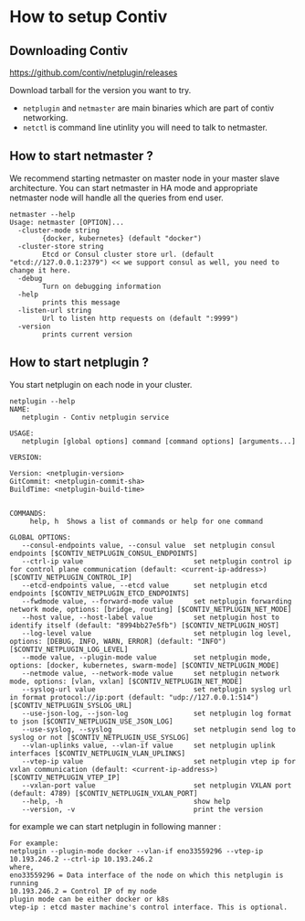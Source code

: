 

# How to setup Contiv

## Downloading Contiv
https://github.com/contiv/netplugin/releases

Download tarball for the version you want to try.
  - `netplugin` and `netmaster` are main binaries which are part of contiv networking.
  - `netctl` is command line utinlity you will need to talk to netmaster.

## How to start netmaster ?

We recommend starting netmaster on master node in your master slave architecture. You can start netmaster in HA mode and appropriate netmaster node will handle all the queries from end user.

```
netmaster --help
Usage: netmaster [OPTION]...
  -cluster-mode string
        {docker, kubernetes} (default "docker")
  -cluster-store string
        Etcd or Consul cluster store url. (default "etcd://127.0.0.1:2379") << we support consul as well, you need to change it here.
  -debug
        Turn on debugging information
  -help
        prints this message
  -listen-url string
        Url to listen http requests on (default ":9999")
  -version
        prints current version
```

## How to start netplugin ?

You start netplugin on each node in your cluster.

```
netplugin --help
NAME:
   netplugin - Contiv netplugin service

USAGE:
   netplugin [global options] command [command options] [arguments...]

VERSION:

Version: <netplugin-version>
GitCommit: <netplugin-commit-sha>
BuildTime: <netplugin-build-time>


COMMANDS:
     help, h  Shows a list of commands or help for one command

GLOBAL OPTIONS:
   --consul-endpoints value, --consul value  set netplugin consul endpoints [$CONTIV_NETPLUGIN_CONSUL_ENDPOINTS]
   --ctrl-ip value                           set netplugin control ip for control plane communication (default: <current-ip-address>) [$CONTIV_NETPLUGIN_CONTROL_IP]
   --etcd-endpoints value, --etcd value      set netplugin etcd endpoints [$CONTIV_NETPLUGIN_ETCD_ENDPOINTS]
   --fwdmode value, --forward-mode value     set netplugin forwarding network mode, options: [bridge, routing] [$CONTIV_NETPLUGIN_NET_MODE]
   --host value, --host-label value          set netplugin host to identify itself (default: "8994bb27e5fb") [$CONTIV_NETPLUGIN_HOST]
   --log-level value                         set netplugin log level, options: [DEBUG, INFO, WARN, ERROR] (default: "INFO") [$CONTIV_NETPLUGIN_LOG_LEVEL]
   --mode value, --plugin-mode value         set netplugin mode, options: [docker, kubernetes, swarm-mode] [$CONTIV_NETPLUGIN_MODE]
   --netmode value, --network-mode value     set netplugin network mode, options: [vlan, vxlan] [$CONTIV_NETPLUGIN_NET_MODE]
   --syslog-url value                        set netplugin syslog url in format protocol://ip:port (default: "udp://127.0.0.1:514") [$CONTIV_NETPLUGIN_SYSLOG_URL]
   --use-json-log, --json-log                set netplugin log format to json [$CONTIV_NETPLUGIN_USE_JSON_LOG]
   --use-syslog, --syslog                    set netplugin send log to syslog or not [$CONTIV_NETPLUGIN_USE_SYSLOG]
   --vlan-uplinks value, --vlan-if value     set netplugin uplink interfaces [$CONTIV_NETPLUGIN_VLAN_UPLINKS]
   --vtep-ip value                           set netplugin vtep ip for vxlan communication (default: <current-ip-address>) [$CONTIV_NETPLUGIN_VTEP_IP]
   --vxlan-port value                        set netplugin VXLAN port (default: 4789) [$CONTIV_NETPLUGIN_VXLAN_PORT]
   --help, -h                                show help
   --version, -v                             print the version
```

for example we can start netplugin in following manner :
```
For example:
netplugin --plugin-mode docker --vlan-if eno33559296 --vtep-ip 10.193.246.2 --ctrl-ip 10.193.246.2
where,
eno33559296 = Data interface of the node on which this netplugin is running
10.193.246.2 = Control IP of my node
plugin mode can be either docker or k8s
vtep-ip : etcd master machine's control interface. This is optional.
```
